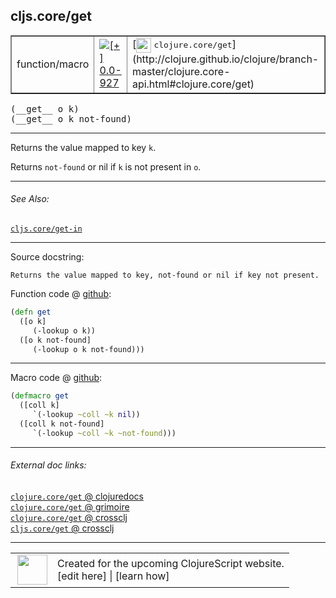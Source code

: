 ## cljs.core/get



 <table border="1">
<tr>
<td>function/macro</td>
<td><a href="https://github.com/cljsinfo/cljs-api-docs/tree/0.0-927"><img valign="middle" alt="[+] 0.0-927" title="Added in 0.0-927" src="https://img.shields.io/badge/+-0.0--927-lightgrey.svg"></a> </td>
<td>
[<img height="24px" valign="middle" src="http://i.imgur.com/1GjPKvB.png"> <samp>clojure.core/get</samp>](http://clojure.github.io/clojure/branch-master/clojure.core-api.html#clojure.core/get)
</td>
</tr>
</table>


 <samp>
(__get__ o k)<br>
</samp>
 <samp>
(__get__ o k not-found)<br>
</samp>

---

Returns the value mapped to key `k`.

Returns `not-found` or nil if `k` is not present in `o`.



---


###### See Also:

[`cljs.core/get-in`](../cljs.core/get-in.md)<br>

---


Source docstring:

```
Returns the value mapped to key, not-found or nil if key not present.
```


Function code @ [github](https://github.com/clojure/clojurescript/blob/r1552/src/cljs/cljs/core.cljs#L831-L836):

```clj
(defn get
  ([o k]
     (-lookup o k))
  ([o k not-found]
     (-lookup o k not-found)))
```

<!--
Repo - tag - source tree - lines:

 <pre>
clojurescript @ r1552
└── src
    └── cljs
        └── cljs
            └── <ins>[core.cljs:831-836](https://github.com/clojure/clojurescript/blob/r1552/src/cljs/cljs/core.cljs#L831-L836)</ins>
</pre>

-->

---

Macro code @ [github](https://github.com/clojure/clojurescript/blob/r1552/src/clj/cljs/core.clj#L358-L362):

```clj
(defmacro get
  ([coll k]
     `(-lookup ~coll ~k nil))
  ([coll k not-found]
     `(-lookup ~coll ~k ~not-found)))
```

<!--
Repo - tag - source tree - lines:

 <pre>
clojurescript @ r1552
└── src
    └── clj
        └── cljs
            └── <ins>[core.clj:358-362](https://github.com/clojure/clojurescript/blob/r1552/src/clj/cljs/core.clj#L358-L362)</ins>
</pre>
-->

---


###### External doc links:

[`clojure.core/get` @ clojuredocs](http://clojuredocs.org/clojure.core/get)<br>
[`clojure.core/get` @ grimoire](http://conj.io/store/v1/org.clojure/clojure/1.7.0-beta3/clj/clojure.core/get/)<br>
[`clojure.core/get` @ crossclj](http://crossclj.info/fun/clojure.core/get.html)<br>
[`cljs.core/get` @ crossclj](http://crossclj.info/fun/cljs.core.cljs/get.html)<br>

---

 <table>
<tr><td>
<img valign="middle" align="right" width="48px" src="http://i.imgur.com/Hi20huC.png">
</td><td>
Created for the upcoming ClojureScript website.<br>
[edit here] | [learn how]
</td></tr></table>

[edit here]:https://github.com/cljsinfo/cljs-api-docs/blob/master/cljsdoc/cljs.core/get.cljsdoc
[learn how]:https://github.com/cljsinfo/cljs-api-docs/wiki/cljsdoc-files

<!--

This information was too distracting to show to readers, but I'll leave it
commented here since it is helpful to:

- pretty-print the data used to generate this document
- and show how to retrieve that data



The API data for this symbol:

```clj
{:description "Returns the value mapped to key `k`.\n\nReturns `not-found` or nil if `k` is not present in `o`.",
 :ns "cljs.core",
 :name "get",
 :signature ["[o k]" "[o k not-found]"],
 :history [["+" "0.0-927"]],
 :type "function/macro",
 :related ["cljs.core/get-in"],
 :full-name-encode "cljs.core/get",
 :source {:code "(defn get\n  ([o k]\n     (-lookup o k))\n  ([o k not-found]\n     (-lookup o k not-found)))",
          :title "Function code",
          :repo "clojurescript",
          :tag "r1552",
          :filename "src/cljs/cljs/core.cljs",
          :lines [831 836]},
 :extra-sources [{:code "(defmacro get\n  ([coll k]\n     `(-lookup ~coll ~k nil))\n  ([coll k not-found]\n     `(-lookup ~coll ~k ~not-found)))",
                  :title "Macro code",
                  :repo "clojurescript",
                  :tag "r1552",
                  :filename "src/clj/cljs/core.clj",
                  :lines [358 362]}],
 :full-name "cljs.core/get",
 :clj-symbol "clojure.core/get",
 :docstring "Returns the value mapped to key, not-found or nil if key not present."}

```

Retrieve the API data for this symbol:

```clj
;; from Clojure REPL
(require '[clojure.edn :as edn])
(-> (slurp "https://raw.githubusercontent.com/cljsinfo/cljs-api-docs/catalog/cljs-api.edn")
    (edn/read-string)
    (get-in [:symbols "cljs.core/get"]))
```

-->
